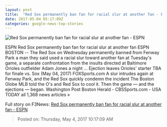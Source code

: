 ```yaml
---
layout: post
title:  "Red Sox permanently ban fan for racial slur at another fan - ESPN"
date: 2017-05-04 05:17:09Z
categories: google-news-top-stories
---
```


![Red Sox permanently ban fan for racial slur at another fan - ESPN](http://a2.espncdn.com/combiner/i?img=%2Fphoto%2F2015%2F0413%2Fbos_g_fenway_d1_1296x729.jpg)

ESPN Red Sox permanently ban fan for racial slur at another fan ESPN BOSTON -- The Red Sox on Wednesday permanently banned from Fenway Park a man they said used a racial slur toward another fan at Tuesday's game, a separate confrontation from the insults directed at Baltimore Orioles outfielder Adam Jones a night ... Ejection leaves Orioles' starter TBA for finale vs. Sox (May 04, 2017) FOXSports.com A slur intrudes again at Fenway Park, and the Red Sox quickly condemn the incident The Boston Globe MLB told the O's and Red Sox to cool it. Then the game — and the ejections — began. Washington Post Boston Herald - CBSSports.com - USA TODAY all 1,368 news articles »


Full story on F3News: [Red Sox permanently ban fan for racial slur at another fan - ESPN](http://www.f3nws.com/n/BxHbgF)

> Posted on: Thursday, May 4, 2017 10:17:09 AM
